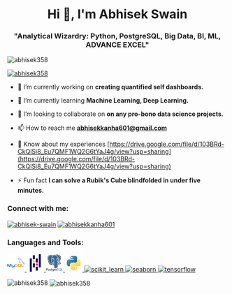 <h1 align="center">Hi 👋, I'm Abhisek Swain</h1>
<h3 align="center">"Analytical Wizardry: Python, PostgreSQL, Big Data, BI, ML, ADVANCE EXCEL"</h3>

<p align="left"> <img src="https://komarev.com/ghpvc/?username=abhisek358&label=Profile%20views&color=0e75b6&style=flat" alt="abhisek358" /> </p>

<p align="left"> <a href="https://github.com/ryo-ma/github-profile-trophy"><img src="https://github-profile-trophy.vercel.app/?username=abhisek358" alt="abhisek358" /></a> </p>

- 🔭 I’m currently working on **creating quantified self dashboards.**

- 🌱 I’m currently learning **Machine Learning, Deep Learning.**

- 👯 I’m looking to collaborate on **on any pro-bono data science projects.**



- 📫 How to reach me **abhisekkanha601@gmail.com**

- 📄 Know about my experiences [https://drive.google.com/file/d/103BRd-CkQlSi8_Eu7QMF1WQ2G6tYaJ4g/view?usp=sharing](https://drive.google.com/file/d/103BRd-CkQlSi8_Eu7QMF1WQ2G6tYaJ4g/view?usp=sharing)

- ⚡ Fun fact **I can solve a Rubik's Cube blindfolded in under five minutes.**

<h3 align="left">Connect with me:</h3>
<p align="left">
<a href="https://linkedin.com/in/abhisek-swain" target="blank"><img align="center" src="https://raw.githubusercontent.com/rahuldkjain/github-profile-readme-generator/master/src/images/icons/Social/linked-in-alt.svg" alt="abhisek-swain" height="30" width="40" /></a>
<a href="https://www.hackerrank.com/abhisekkanha601" target="blank"><img align="center" src="https://raw.githubusercontent.com/rahuldkjain/github-profile-readme-generator/master/src/images/icons/Social/hackerrank.svg" alt="abhisekkanha601" height="30" width="40" /></a>
</p>

<h3 align="left">Languages and Tools:</h3>
<p align="left"> <a href="https://www.mysql.com/" target="_blank" rel="noreferrer"> <img src="https://raw.githubusercontent.com/devicons/devicon/master/icons/mysql/mysql-original-wordmark.svg" alt="mysql" width="40" height="40"/> </a> <a href="https://pandas.pydata.org/" target="_blank" rel="noreferrer"> <img src="https://raw.githubusercontent.com/devicons/devicon/2ae2a900d2f041da66e950e4d48052658d850630/icons/pandas/pandas-original.svg" alt="pandas" width="40" height="40"/> </a> <a href="https://www.postgresql.org" target="_blank" rel="noreferrer"> <img src="https://raw.githubusercontent.com/devicons/devicon/master/icons/postgresql/postgresql-original-wordmark.svg" alt="postgresql" width="40" height="40"/> </a> <a href="https://www.python.org" target="_blank" rel="noreferrer"> <img src="https://raw.githubusercontent.com/devicons/devicon/master/icons/python/python-original.svg" alt="python" width="40" height="40"/> </a> <a href="https://scikit-learn.org/" target="_blank" rel="noreferrer"> <img src="https://upload.wikimedia.org/wikipedia/commons/0/05/Scikit_learn_logo_small.svg" alt="scikit_learn" width="40" height="40"/> </a> <a href="https://seaborn.pydata.org/" target="_blank" rel="noreferrer"> <img src="https://seaborn.pydata.org/_images/logo-mark-lightbg.svg" alt="seaborn" width="40" height="40"/> </a> <a href="https://www.tensorflow.org" target="_blank" rel="noreferrer"> <img src="https://www.vectorlogo.zone/logos/tensorflow/tensorflow-icon.svg" alt="tensorflow" width="40" height="40"/> </a> </p>

<p><img align="left" src="https://github-readme-stats.vercel.app/api/top-langs?username=abhisek358&show_icons=true&locale=en&layout=compact" alt="abhisek358" /></p>

<p>&nbsp;<img align="center" src="https://github-readme-stats.vercel.app/api?username=abhisek358&show_icons=true&locale=en" alt="abhisek358" /></p>
